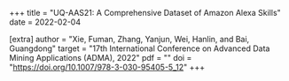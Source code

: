 +++ 
title = "UQ-AAS21: A Comprehensive Dataset of Amazon Alexa Skills" 
date = 2022-02-04

[extra] 
author = "Xie, Fuman, Zhang, Yanjun, Wei, Hanlin, and Bai, Guangdong" 
target = "17th International Conference on Advanced Data Mining Applications (ADMA), 2022" 
pdf = "" 
doi = "https://doi.org/10.1007/978-3-030-95405-5_12" 
+++
